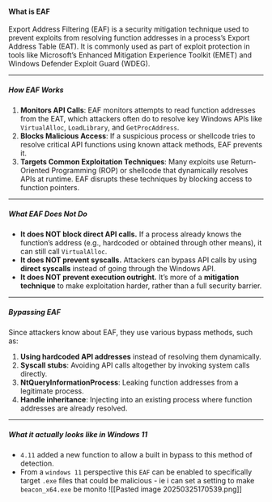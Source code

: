 #### What is EAF
Export Address Filtering (EAF) is a security mitigation technique used to prevent exploits from resolving function addresses in a process’s Export Address Table (EAT). It is commonly used as part of exploit protection in tools like Microsoft’s Enhanced Mitigation Experience Toolkit (EMET) and Windows Defender Exploit Guard (WDEG).

-------
##### **How EAF Works**
1. **Monitors API Calls**: EAF monitors attempts to read function addresses from the EAT, which attackers often do to resolve key Windows APIs like `VirtualAlloc`, `LoadLibrary`, and `GetProcAddress`.
2. **Blocks Malicious Access**: If a suspicious process or shellcode tries to resolve critical API functions using known attack methods, EAF prevents it.
3. **Targets Common Exploitation Techniques**: Many exploits use Return-Oriented Programming (ROP) or shellcode that dynamically resolves APIs at runtime. EAF disrupts these techniques by blocking access to function pointers.

-----
##### **What EAF Does _Not_ Do**
- **It does NOT block direct API calls.** If a process already knows the function’s address (e.g., hardcoded or obtained through other means), it can still call `VirtualAlloc`.
- **It does NOT prevent syscalls.** Attackers can bypass API calls by using **direct syscalls** instead of going through the Windows API.
- **It does NOT prevent execution outright.** It’s more of a **mitigation technique** to make exploitation harder, rather than a full security barrier.

-------
##### **Bypassing EAF**
Since attackers know about EAF, they use various bypass methods, such as:
1. **Using hardcoded API addresses** instead of resolving them dynamically.
2. **Syscall stubs**: Avoiding API calls altogether by invoking system calls directly.
3. **NtQueryInformationProcess**: Leaking function addresses from a legitimate process.
4. **Handle inheritance**: Injecting into an existing process where function addresses are already resolved.
--------
##### What it actually looks like in Windows 11
- `4.11` added a new function to allow a built in bypass to this method of detection.
- From a `windows 11` perspective this `EAF` can be enabled to specifically target `.exe` files that could be malicious  -  ie i can set a setting to make `beacon_x64.exe` be monito
![[Pasted image 20250325170539.png]]